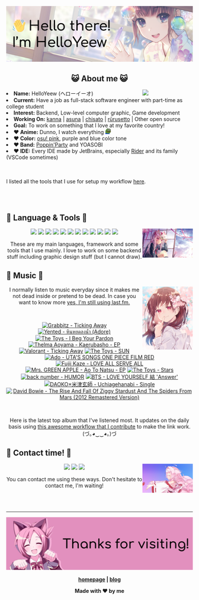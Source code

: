 <img src="welcome-banner.png" alt="Welcome!">

<h2 align="center">😺 About me 😺</h2> 
<href="https://music.apple.com/profile/HelloYeew"><img src="https://music-profile.rayriffy.com/theme/light.svg?uid=000318.14c819f20852410f9dbc0d2a5438f62b.0716" width="27%" align="right"></href>
<li><b>Name:</b> HelloYeew (ヘローイーオ)</li>
<li><b>Current:</b> Have a job as full-stack software engineer with part-time as college student</li>
<li><b>Interest:</b> Backend, Low-level computer graphic, Game development</li>
<li><b>Working On:</b> <a href="https://github.com/HelloYeew/kanna">kanna</a> | <a href="https://github.com/HelloYeew/asuna">asuna</a> | <a href="https://github.com/HelloYeew/chisato">chisato</a> | <a href="https://github.com/Rurusetto/rurusetto">rūrusetto</a> | Other open source</li>
<li><b>Goal:</b> To work on something that I love at my favorite country!</li>
<li><b>❤️ Anime:</b> Dunno, I watch everything <img src="twitch-emoji/YEP.png" width="3%" vertical-align="middle"></li>
<li><b>❤️ Color:</b> <a href="https://www.color-hex.com/color-palette/104633">osu! pink</a>, purple and blue color tone</li>
<li><b>❤️ Band:</b> <a href="https://bandori.fandom.com/wiki/Poppin%27Party">Poppin'Party</a> and YOASOBI</li>
<li><b>❤️ IDE:</b> Every IDE made by JetBrains, especially <a href="https://www.jetbrains.com/rider/">Rider</a> and its family</li> (VSCode sometimes)
<br>
<br>
<br>

<p>I listed all the tools that I use for setup my workflow <a href="https://github.com/HelloYeew/workflow-setup">here</a>.</p>

<br>
<br>

## 📇 Language & Tools 📇

<img src="knowledge-pic.png" width="27%" align="right">
<p align="center"><img src="https://img.shields.io/badge/-python-3776AB.svg?&style=for-the-badge&logo=python&logoColor=white"/> <img src="https://img.shields.io/badge/-django-092E20.svg?&style=for-the-badge&logo=django&logoColor=white"/> <img src="https://img.shields.io/badge/-csharp-239120.svg?&style=for-the-badge&logo=csharp&logoColor=white"/> <img src="https://img.shields.io/badge/-javascript-F7DF1E.svg?&style=for-the-badge&logo=javascript&logoColor=black"/> <img src="https://img.shields.io/badge/java-007396.svg?&style=for-the-badge&logo=java&logoColor=white"/> <img src="https://img.shields.io/badge/-html5-E34F26.svg?&style=for-the-badge&logo=html5&logoColor=white"/> <img src="https://img.shields.io/badge/-css3-1572B6.svg?&style=for-the-badge&logo=css3&logoColor=white"/> <img src="https://img.shields.io/badge/-nginx-009639.svg?&style=for-the-badge&logo=nginx&logoColor=white"/> <img src="https://img.shields.io/badge/-digitalocean-0080FF.svg?&style=for-the-badge&logo=digitalocean&logoColor=white"/> <img src="https://img.shields.io/badge/-svelte-FF3E00.svg?&style=for-the-badge&logo=svelte&logoColor=white"/> <img src="https://img.shields.io/badge/-tailwind CSS-06B6D4.svg?&style=for-the-badge&logo=Tailwind CSS&logoColor=white"/> <img src="https://img.shields.io/badge/-OpenGL-5586A4.svg?&style=for-the-badge&logo=OpenGL&logoColor=white"/>

<p align="center">These are my main languages, framework and some tools that I use mainly. I love to work on some backend stuff including graphic design stuff (but I cannot draw).</p>

## 🎵 Music 🎵

<img src="music-pic.png" width="27%" align="right">

<p align="center">I normally listen to music everyday since it makes me not dead inside or pretend to be dead. In case you want to know more <a href="https://www.last.fm/user/HelloYeew">yes, I'm still using last.fm.</p>
  
<br>

<!-- lastfm -->
<p align="center"><a href="https://www.last.fm/music/Grabbitz/Ticking+Away"><img src="https://lastfm.freetls.fastly.net/i/u/64s/ffcfe1363503ab52b93a6a53b1f682b9.png" title="Grabbitz - Ticking Away"></a> <a href="https://www.last.fm/music/Yented/%E0%B8%AB%E0%B8%B4%E0%B8%99%E0%B8%AB%E0%B8%A2%E0%B8%94%E0%B8%A5%E0%B8%87%E0%B8%99%E0%B9%89%E0%B8%B3+(Adore)"><img src="https://lastfm.freetls.fastly.net/i/u/64s/4c4a1a8600093f44f7f5d8c87cde7e55.jpg" title="Yented - หินหยดลงน้ำ (Adore)"></a> <a href="https://www.last.fm/music/The+Toys/I+Beg+Your+Pardon"><img src="https://lastfm.freetls.fastly.net/i/u/64s/81c2eb0497e120909a2ce79d33e42d33.jpg" title="The Toys - I Beg Your Pardon"></a> <a href="https://www.last.fm/music/Thelma+Aoyama/Kaerubasho+-+EP"><img src="https://lastfm.freetls.fastly.net/i/u/64s/a9485d0396df3a69f0283ac8f91f7efb.jpg" title="Thelma Aoyama - Kaerubasho - EP"></a> <a href="https://www.last.fm/music/Valorant/Ticking+Away"><img src="https://lastfm.freetls.fastly.net/i/u/64s/e3648586f7c5643b8b72a880f5d8bb76.jpg" title="Valorant - Ticking Away"></a> <a href="https://www.last.fm/music/The+Toys/SUN"><img src="https://lastfm.freetls.fastly.net/i/u/64s/9afe30ca570cac0368408c1aedd3c374.jpg" title="The Toys - SUN"></a> <a href="https://www.last.fm/music/Ado/UTA%27S+SONGS+ONE+PIECE+FILM+RED"><img src="https://lastfm.freetls.fastly.net/i/u/64s/1c654e336fdd2f5ed54fe409a3f554bc.jpg" title="Ado - UTA'S SONGS ONE PIECE FILM RED"></a> <a href="https://www.last.fm/music/Fujii+Kaze/LOVE+ALL+SERVE+ALL"><img src="https://lastfm.freetls.fastly.net/i/u/64s/655bd5687606d09c451cca7780e2ac9b.jpg" title="Fujii Kaze - LOVE ALL SERVE ALL"></a> <a href="https://www.last.fm/music/Mrs.+GREEN+APPLE/Ao+To+Natsu+-+EP"><img src="https://lastfm.freetls.fastly.net/i/u/64s/9573312503ccf3da30a3c96f0b4d07cd.jpg" title="Mrs. GREEN APPLE - Ao To Natsu - EP"></a> <a href="https://www.last.fm/music/The+Toys/Stars"><img src="https://lastfm.freetls.fastly.net/i/u/64s/1f379b44e23e72d54c129cac62fb8dd5.jpg" title="The Toys - Stars"></a> <a href="https://www.last.fm/music/back+number/HUMOR"><img src="https://lastfm.freetls.fastly.net/i/u/64s/648a6bda7f8e1c6a6a080ae2bae7b59e.jpg" title="back number - HUMOR"></a> <a href="https://www.last.fm/music/BTS/LOVE+YOURSELF+%E7%B5%90+%27Answer%27"><img src="https://lastfm.freetls.fastly.net/i/u/64s/99ae58158640614ffce8d6cbbf23c99b.jpg" title="BTS - LOVE YOURSELF 結 'Answer'"></a> <a href="https://www.last.fm/music/DAOKO%C3%97%E7%B1%B3%E6%B4%A5%E7%8E%84%E5%B8%AB/Uchiagehanabi+-+Single"><img src="https://lastfm.freetls.fastly.net/i/u/64s/ba3a1916f3b097e0ef72607fa6c6e193.jpg" title="DAOKO×米津玄師 - Uchiagehanabi - Single"></a> <a href="https://www.last.fm/music/David+Bowie/The+Rise+And+Fall+Of+Ziggy+Stardust+And+The+Spiders+From+Mars+(2012+Remastered+Version)"><img src="https://lastfm.freetls.fastly.net/i/u/64s/434311788bb6e8bcc8e2a512644229df.png" title="David Bowie - The Rise And Fall Of Ziggy Stardust And The Spiders From Mars (2012 Remastered Version)"></a> </p>

<br>

<p align="center">Here is the latest top album that I've listened most. It updates on the daily basis using <a href="https://github.com/melipass/lastfm-to-markdown/">this awesome workflow that I contribute</a> to make the link work. (づ｡◕‿‿◕｡)づ</p>

## 📝 Contact time! 📝

<img src="contact-pic.png" width="27%" align="right">

<p align="center"><a href="https://twitter.com/nonggummud" target="_blank"><img src="https://img.shields.io/badge/-nonggummud-1DA1F2.svg?&style=for-the-badge&logo=Twitter&logoColor=white"/></a> <a href="https://www.linkedin.com/in/helloyeew" target="_blank"><img src="https://img.shields.io/badge/-helloyeew-0A66C2.svg?&style=for-the-badge&logo=linkedin&logoColor=white"/></a> <a href="https://peerlist.io/helloyeew"><img src="https://img.shields.io/badge/-peerlist-00AA45.svg?&style=for-the-badge"/></a></p>

<p align="center">You can contact me using these ways. Don't hesitate to contact me, I'm waiting!</p>
<br>
<br>

---

<img src="bye-banner.png" alt="Thanks for visiting!">

<p align="center"><b><a href="https://www.helloyeew.dev">homepage</a> | <b><a href="https://story.helloyeew.dev/">blog</a></p>

<p align="center">Made with ❤️ by me</p>


